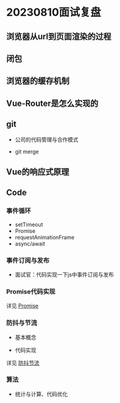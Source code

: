 # 20230810面试复盘

## 浏览器从url到页面渲染的过程

## 闭包

## 浏览器的缓存机制

## Vue-Router是怎么实现的

## git

- 公司的代码管理与合作模式

- git merge

## Vue的响应式原理

## Code

### 事件循环

- setTimeout
- Promise
- requestAnimationFrame
- async/await

### 事件订阅与发布

- 面试官：代码实现一下js中事件订阅与发布



### Promise代码实现

详见 [Promise](/JavaScript/Promise.html)

### 防抖与节流

- 基本概念

- 代码实现

详见 [防抖节流](/JavaScript/防抖节流.html)

### 算法

- 统计与计算、代码优化
